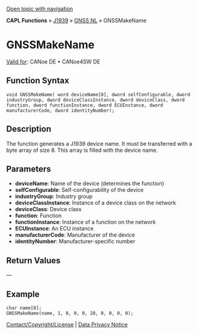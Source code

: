 [Open topic with navigation](../../../../../../CANoeDEFamily.htm#Topics/CAPLFunctions/J1939/GNSSNodeLayer/Functions/CAPLfunctionGNSSmakename.md)

**CAPL Functions** » [J1939](../../CAPLfunctionsJ1939StartPage.md) » [GNSS NL](../CAPLfunctionsGNSSNLOverview.md) » GNSSMakeName

# GNSSMakeName

[Valid for](../../../../Shared/FeatureAvailability.md): CANoe DE • CANoe4SW DE

## Function Syntax

```plaintext
void GNSSMakeName( word deviceName[8], dword selfConfigurable, dword industryGroup, dword deviceClassInstance, dword deviceClass, dword function, dword functionInstance, dword ECUInstance, dword manufacturerCode, dword identityNumber);
```

## Description

The function generates a J1939 device name. It must be transferred with a byte array of size 8. This array is filled with the device name.

## Parameters

- **deviceName**: Name of the device (determines the function)
- **selfConfigurable**: Self-configurability of the device
- **industryGroup**: Industry group
- **deviceClassInstance**: Instance of a device class on the network
- **deviceClass**: Device class
- **function**: Function
- **functionInstance**: Instance of a function on the network
- **ECUInstance**: An ECU instance
- **manufacturerCode**: Manufacturer of the device
- **identityNumber**: Manufacturer-specific number

## Return Values

—

## Example

```plaintext
char name[8];
GNSSMakeName(name, 1, 0, 0, 0, 28, 0, 0, 0, 0);
```

[Contact/Copyright/License](../../../../Shared/ContactCopyrightLicense.md) | [Data Privacy Notice](https://www.vector.com/int/en/company/get-info/privacy-policy/)
